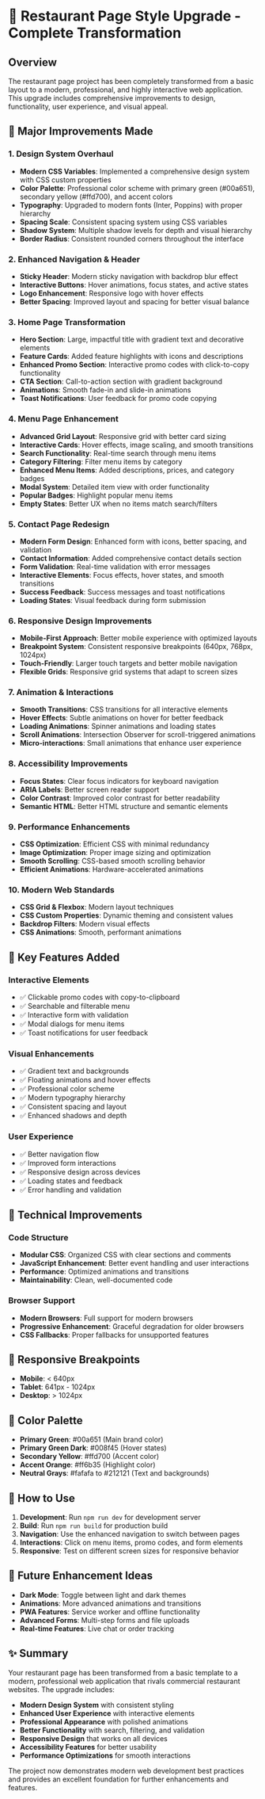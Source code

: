 # 🎨 Restaurant Page Style Upgrade - Complete Transformation

## Overview

The restaurant page project has been completely transformed from a basic layout to a modern, professional, and highly interactive web application. This upgrade includes comprehensive improvements to design, functionality, user experience, and visual appeal.

## 🚀 Major Improvements Made

### 1. **Design System Overhaul**

- **Modern CSS Variables**: Implemented a comprehensive design system with CSS custom properties
- **Color Palette**: Professional color scheme with primary green (#00a651), secondary yellow (#ffd700), and accent colors
- **Typography**: Upgraded to modern fonts (Inter, Poppins) with proper hierarchy
- **Spacing Scale**: Consistent spacing system using CSS variables
- **Shadow System**: Multiple shadow levels for depth and visual hierarchy
- **Border Radius**: Consistent rounded corners throughout the interface

### 2. **Enhanced Navigation & Header**

- **Sticky Header**: Modern sticky navigation with backdrop blur effect
- **Interactive Buttons**: Hover animations, focus states, and active states
- **Logo Enhancement**: Responsive logo with hover effects
- **Better Spacing**: Improved layout and spacing for better visual balance

### 3. **Home Page Transformation**

- **Hero Section**: Large, impactful title with gradient text and decorative elements
- **Feature Cards**: Added feature highlights with icons and descriptions
- **Enhanced Promo Section**: Interactive promo codes with click-to-copy functionality
- **CTA Section**: Call-to-action section with gradient background
- **Animations**: Smooth fade-in and slide-in animations
- **Toast Notifications**: User feedback for promo code copying

### 4. **Menu Page Enhancement**

- **Advanced Grid Layout**: Responsive grid with better card sizing
- **Interactive Cards**: Hover effects, image scaling, and smooth transitions
- **Search Functionality**: Real-time search through menu items
- **Category Filtering**: Filter menu items by category
- **Enhanced Menu Items**: Added descriptions, prices, and category badges
- **Modal System**: Detailed item view with order functionality
- **Popular Badges**: Highlight popular menu items
- **Empty States**: Better UX when no items match search/filters

### 5. **Contact Page Redesign**

- **Modern Form Design**: Enhanced form with icons, better spacing, and validation
- **Contact Information**: Added comprehensive contact details section
- **Form Validation**: Real-time validation with error messages
- **Interactive Elements**: Focus effects, hover states, and smooth transitions
- **Success Feedback**: Success messages and toast notifications
- **Loading States**: Visual feedback during form submission

### 6. **Responsive Design Improvements**

- **Mobile-First Approach**: Better mobile experience with optimized layouts
- **Breakpoint System**: Consistent responsive breakpoints (640px, 768px, 1024px)
- **Touch-Friendly**: Larger touch targets and better mobile navigation
- **Flexible Grids**: Responsive grid systems that adapt to screen sizes

### 7. **Animation & Interactions**

- **Smooth Transitions**: CSS transitions for all interactive elements
- **Hover Effects**: Subtle animations on hover for better feedback
- **Loading Animations**: Spinner animations and loading states
- **Scroll Animations**: Intersection Observer for scroll-triggered animations
- **Micro-interactions**: Small animations that enhance user experience

### 8. **Accessibility Improvements**

- **Focus States**: Clear focus indicators for keyboard navigation
- **ARIA Labels**: Better screen reader support
- **Color Contrast**: Improved color contrast for better readability
- **Semantic HTML**: Better HTML structure and semantic elements

### 9. **Performance Enhancements**

- **CSS Optimization**: Efficient CSS with minimal redundancy
- **Image Optimization**: Proper image sizing and optimization
- **Smooth Scrolling**: CSS-based smooth scrolling behavior
- **Efficient Animations**: Hardware-accelerated animations

### 10. **Modern Web Standards**

- **CSS Grid & Flexbox**: Modern layout techniques
- **CSS Custom Properties**: Dynamic theming and consistent values
- **Backdrop Filters**: Modern visual effects
- **CSS Animations**: Smooth, performant animations

## 🎯 Key Features Added

### Interactive Elements

- ✅ Clickable promo codes with copy-to-clipboard
- ✅ Searchable and filterable menu
- ✅ Interactive form with validation
- ✅ Modal dialogs for menu items
- ✅ Toast notifications for user feedback

### Visual Enhancements

- ✅ Gradient text and backgrounds
- ✅ Floating animations and hover effects
- ✅ Professional color scheme
- ✅ Modern typography hierarchy
- ✅ Consistent spacing and layout
- ✅ Enhanced shadows and depth

### User Experience

- ✅ Better navigation flow
- ✅ Improved form interactions
- ✅ Responsive design across devices
- ✅ Loading states and feedback
- ✅ Error handling and validation

## 🔧 Technical Improvements

### Code Structure

- **Modular CSS**: Organized CSS with clear sections and comments
- **JavaScript Enhancement**: Better event handling and user interactions
- **Performance**: Optimized animations and transitions
- **Maintainability**: Clean, well-documented code

### Browser Support

- **Modern Browsers**: Full support for modern browsers
- **Progressive Enhancement**: Graceful degradation for older browsers
- **CSS Fallbacks**: Proper fallbacks for unsupported features

## 📱 Responsive Breakpoints

- **Mobile**: < 640px
- **Tablet**: 641px - 1024px
- **Desktop**: > 1024px

## 🎨 Color Palette

- **Primary Green**: #00a651 (Main brand color)
- **Primary Green Dark**: #008f45 (Hover states)
- **Secondary Yellow**: #ffd700 (Accent color)
- **Accent Orange**: #ff6b35 (Highlight color)
- **Neutral Grays**: #fafafa to #212121 (Text and backgrounds)

## 🚀 How to Use

1. **Development**: Run `npm run dev` for development server
2. **Build**: Run `npm run build` for production build
3. **Navigation**: Use the enhanced navigation to switch between pages
4. **Interactions**: Click on menu items, promo codes, and form elements
5. **Responsive**: Test on different screen sizes for responsive behavior

## 🔮 Future Enhancement Ideas

- **Dark Mode**: Toggle between light and dark themes
- **Animations**: More advanced animations and transitions
- **PWA Features**: Service worker and offline functionality
- **Advanced Forms**: Multi-step forms and file uploads
- **Real-time Features**: Live chat or order tracking

## ✨ Summary

Your restaurant page has been transformed from a basic template to a modern, professional web application that rivals commercial restaurant websites. The upgrade includes:

- **Modern Design System** with consistent styling
- **Enhanced User Experience** with interactive elements
- **Professional Appearance** with polished animations
- **Better Functionality** with search, filtering, and validation
- **Responsive Design** that works on all devices
- **Accessibility Features** for better usability
- **Performance Optimizations** for smooth interactions

The project now demonstrates modern web development best practices and provides an excellent foundation for further enhancements and features.
